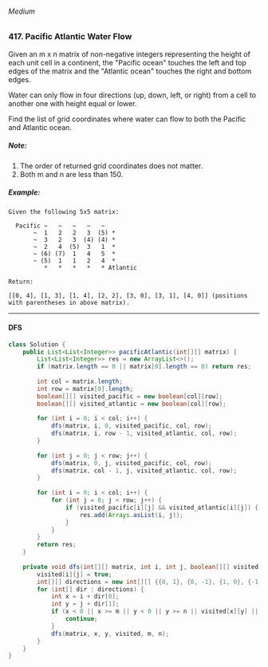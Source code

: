 ###### Medium

### 417. Pacific Atlantic Water Flow

Given an m x n matrix of non-negative integers representing the height of each unit cell in a continent, the "Pacific ocean" touches the left and top edges of the matrix and the "Atlantic ocean" touches the right and bottom edges.

Water can only flow in four directions (up, down, left, or right) from a cell to another one with height equal or lower.

Find the list of grid coordinates where water can flow to both the Pacific and Atlantic ocean.

##### Note:

1. The order of returned grid coordinates does not matter.
2. Both m and n are less than 150.
 

##### Example:
```
Given the following 5x5 matrix:

  Pacific ~   ~   ~   ~   ~ 
       ~  1   2   2   3  (5) *
       ~  3   2   3  (4) (4) *
       ~  2   4  (5)  3   1  *
       ~ (6) (7)  1   4   5  *
       ~ (5)  1   1   2   4  *
          *   *   *   *   * Atlantic

Return:

[[0, 4], [1, 3], [1, 4], [2, 2], [3, 0], [3, 1], [4, 0]] (positions with parentheses in above matrix).
```

***

#### DFS

```java
class Solution {
    public List<List<Integer>> pacificAtlantic(int[][] matrix) {
        List<List<Integer>> res = new ArrayList<>();
        if (matrix.length == 0 || matrix[0].length == 0) return res;
        
        int col = matrix.length;
        int row = matrix[0].length;
        boolean[][] visited_pacific = new boolean[col][row];
        boolean[][] visited_atlantic = new boolean[col][row];
        
        for (int i = 0; i < col; i++) {
            dfs(matrix, i, 0, visited_pacific, col, row);
            dfs(matrix, i, row - 1, visited_atlantic, col, row);
        }
        
        for (int j = 0; j < row; j++) {
            dfs(matrix, 0, j, visited_pacific, col, row);
            dfs(matrix, col - 1, j, visited_atlantic, col, row);
        }
        
        for (int i = 0; i < col; i++) {
            for (int j = 0; j < row; j++) {
                if (visited_pacific[i][j] && visited_atlantic[i][j]) {
                    res.add(Arrays.asList(i, j));
                }
            }
        }
        return res;
    }
    
    private void dfs(int[][] matrix, int i, int j, boolean[][] visited, int m, int n) {
        visited[i][j] = true;
        int[][] directions = new int[][] {{0, 1}, {0, -1}, {1, 0}, {-1, 0}};
        for (int[] dir : directions) {
            int x = i + dir[0];
            int y = j + dir[1];
            if (x < 0 || x >= m || y < 0 || y >= n || visited[x][y] || matrix[x][y] < matrix[i][j]) {
                continue;
            }
            dfs(matrix, x, y, visited, m, n);
        }     
    }
}
```
